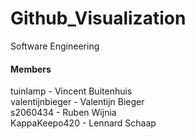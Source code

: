 # Github_Visualization
Software Engineering

#### Members
tuinlamp - Vincent Buitenhuis  
valentijnbieger - Valentijn Bieger  
s2060434 - Ruben Wijnia  
KappaKeepo420 - Lennard Schaap

